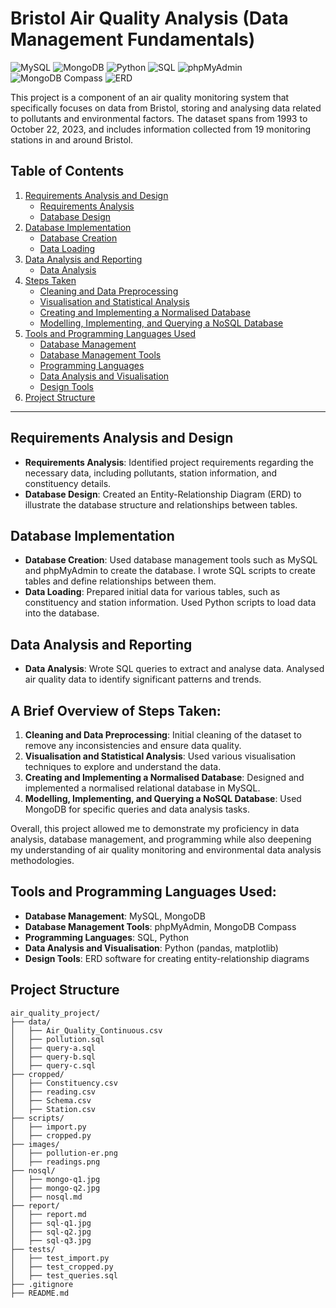 # Bristol Air Quality Analysis (Data Management Fundamentals)

![MySQL](https://img.shields.io/badge/MySQL-00758F?style=for-the-badge&logo=mysql&logoColor=white)
![MongoDB](https://img.shields.io/badge/MongoDB-47A248?style=for-the-badge&logo=mongodb&logoColor=white)
![Python](https://img.shields.io/badge/Python-3776AB?style=for-the-badge&logo=python&logoColor=white)
![SQL](https://img.shields.io/badge/SQL-4479A1?style=for-the-badge&logo=postgresql&logoColor=white)
![phpMyAdmin](https://img.shields.io/badge/phpMyAdmin-6C78AF?style=for-the-badge&logo=phpmyadmin&logoColor=white)
![MongoDB Compass](https://img.shields.io/badge/MongoDB%20Compass-47A248?style=for-the-badge&logo=mongodb&logoColor=white)
![ERD](https://img.shields.io/badge/ERD-004088?style=for-the-badge&logo=diagrams.net&logoColor=white)

This project is a component of an air quality monitoring system that specifically focuses on data from Bristol, storing and analysing data related to pollutants and environmental factors. The dataset spans from 1993 to October 22, 2023, and includes information collected from 19 monitoring stations in and around Bristol.

## Table of Contents

1. [Requirements Analysis and Design](#requirements-analysis-and-design)
    - [Requirements Analysis](#requirements-analysis)
    - [Database Design](#database-design)
2. [Database Implementation](#database-implementation)
    - [Database Creation](#database-creation)
    - [Data Loading](#data-loading)
3. [Data Analysis and Reporting](#data-analysis-and-reporting)
    - [Data Analysis](#data-analysis)
4. [Steps Taken](#steps-taken)
    - [Cleaning and Data Preprocessing](#cleaning-and-data-preprocessing)
    - [Visualisation and Statistical Analysis](#visualisation-and-statistical-analysis)
    - [Creating and Implementing a Normalised Database](#creating-and-implementing-a-normalised-database)
    - [Modelling, Implementing, and Querying a NoSQL Database](#modelling-implementing-and-querying-a-nosql-database)
5. [Tools and Programming Languages Used](#tools-and-programming-languages-used)
    - [Database Management](#database-management)
    - [Database Management Tools](#database-management-tools)
    - [Programming Languages](#programming-languages)
    - [Data Analysis and Visualisation](#data-analysis-and-visualisation)
    - [Design Tools](#design-tools)
6. [Project Structure](#project-structure)

---

## Requirements Analysis and Design

- **Requirements Analysis**: Identified project requirements regarding the necessary data, including pollutants, station information, and constituency details.
- **Database Design**: Created an Entity-Relationship Diagram (ERD) to illustrate the database structure and relationships between tables.

## Database Implementation

- **Database Creation**: Used database management tools such as MySQL and phpMyAdmin to create the database. I wrote SQL scripts to create tables and define relationships between them.
- **Data Loading**: Prepared initial data for various tables, such as constituency and station information. Used Python scripts to load data into the database.

## Data Analysis and Reporting

- **Data Analysis**: Wrote SQL queries to extract and analyse data. Analysed air quality data to identify significant patterns and trends.

## A Brief Overview of Steps Taken:

1. **Cleaning and Data Preprocessing**: Initial cleaning of the dataset to remove any inconsistencies and ensure data quality.
2. **Visualisation and Statistical Analysis**: Used various visualisation techniques to explore and understand the data.
3. **Creating and Implementing a Normalised Database**: Designed and implemented a normalised relational database in MySQL.
4. **Modelling, Implementing, and Querying a NoSQL Database**: Used MongoDB for specific queries and data analysis tasks.

Overall, this project allowed me to demonstrate my proficiency in data analysis, database management, and programming while also deepening my understanding of air quality monitoring and environmental data analysis methodologies.

## Tools and Programming Languages Used:

- **Database Management**: MySQL, MongoDB
- **Database Management Tools**: phpMyAdmin, MongoDB Compass
- **Programming Languages**: SQL, Python
- **Data Analysis and Visualisation**: Python (pandas, matplotlib)
- **Design Tools**: ERD software for creating entity-relationship diagrams

## Project Structure

```plaintext
air_quality_project/
├── data/
│   ├── Air_Quality_Continuous.csv
│   ├── pollution.sql
│   ├── query-a.sql
│   ├── query-b.sql
│   ├── query-c.sql
├── cropped/
│   ├── Constituency.csv
│   ├── reading.csv
│   ├── Schema.csv
│   ├── Station.csv
├── scripts/
│   ├── import.py
│   ├── cropped.py
├── images/
│   ├── pollution-er.png
│   ├── readings.png
├── nosql/
│   ├── mongo-q1.jpg
│   ├── mongo-q2.jpg
│   ├── nosql.md
├── report/
│   ├── report.md
│   ├── sql-q1.jpg
│   ├── sql-q2.jpg
│   ├── sql-q3.jpg
├── tests/
│   ├── test_import.py
│   ├── test_cropped.py
│   ├── test_queries.sql
├── .gitignore
├── README.md
